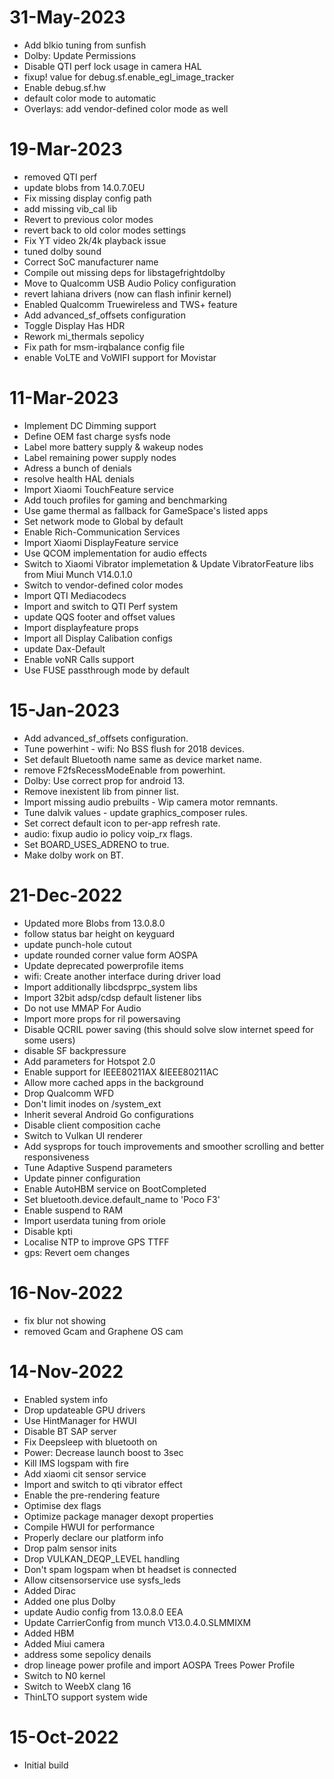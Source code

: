 # 31-May-2023
- Add blkio tuning from sunfish
- Dolby: Update Permissions
- Disable QTI perf lock usage in camera HAL
- fixup! value for debug.sf.enable_egl_image_tracker
- Enable debug.sf.hw 
-  default color mode to automatic
-  Overlays: add vendor-defined color mode as well

# 19-Mar-2023
- removed QTI perf
- update blobs from 14.0.7.0EU
- Fix missing display config path
- add missing vib_cal lib
- Revert to previous color modes
- revert back to old color modes settings
- Fix YT video 2k/4k playback issue
- tuned dolby sound 
- Correct SoC manufacturer name
- Compile out missing deps for libstagefrightdolby
- Move to Qualcomm USB Audio Policy configuration
- revert lahiana drivers (now can flash infinir kernel)
- Enabled Qualcomm Truewireless and TWS+ feature 
- Add advanced_sf_offsets configuration
- Toggle Display Has HDR
- Rework mi_thermals sepolicy 
- Fix path for msm-irqbalance config file
- enable VoLTE and VoWIFI support for Movistar

# 11-Mar-2023
- Implement DC Dimming support
- Define OEM fast charge sysfs node
- Label more battery supply & wakeup nodes
- Label remaining power supply nodes
- Adress a bunch of denials
- resolve health HAL denials 
- Import Xiaomi TouchFeature service
- Add touch profiles for gaming and benchmarking
- Use game thermal as fallback for GameSpace's listed apps
- Set network mode to Global by default
- Enable Rich-Communication Services 
- Import Xiaomi DisplayFeature service 
- Use QCOM implementation for audio effects
- Switch to Xiaomi Vibrator implemetation & Update VibratorFeature libs from Miui Munch V14.0.1.0
- Switch to vendor-defined color modes
- Import QTI Mediacodecs
- Import and switch to QTI Perf system
- update QQS footer and offset values
- Import displayfeature props
- Import all Display Calibation configs
- update Dax-Default
- Enable voNR Calls support
- Use FUSE passthrough mode by default

# 15-Jan-2023
- Add advanced_sf_offsets configuration. 
- Tune powerhint - wifi: No BSS flush for 2018 devices. 
- Set default Bluetooth name same as device market name. 
- remove F2fsRecessModeEnable from powerhint. 
- Dolby: Use correct prop for android 13. 
- Remove inexistent lib from pinner list. 
- Import missing audio prebuilts - Wip camera motor remnants. 
- Tune dalvik values - update graphics_composer rules. 
- Set correct default icon to per-app refresh rate.
- audio: fixup audio io policy voip_rx flags.
- Set BOARD_USES_ADRENO to true.
- Make dolby work on BT.

# 21-Dec-2022
- Updated more Blobs from 13.0.8.0
- follow status bar height on keyguard
- update punch-hole cutout
- update rounded corner value form AOSPA 
- Update deprecated powerprofile items
- wifi: Create another interface during driver load
- Import additionally libcdsprpc_system libs
- Import 32bit adsp/cdsp default listener libs
- Do not use MMAP For Audio
- Import more props for ril powersaving
- Disable QCRIL power saving
  (this should solve slow internet speed for some users)
- disable SF backpressure 
- Add parameters for Hotspot 2.0
- Enable support for IEEE80211AX &IEEE80211AC
- Allow more cached apps in the background 
- Drop Qualcomm WFD 
- Don't limit inodes on /system_ext
- Inherit several Android Go configurations
- Disable client composition cache
- Switch to Vulkan UI renderer
- Add sysprops for touch improvements and smoother scrolling and better responsiveness 
- Tune Adaptive Suspend parameters
- Update pinner configuration
- Enable AutoHBM service on BootCompleted
- Set bluetooth.device.default_name to 'Poco F3'
- Enable suspend to RAM 
- Import userdata tuning from oriole
- Disable kpti
- Localise NTP to improve GPS TTFF
- gps: Revert oem changes

# 16-Nov-2022
- fix blur not showing 
- removed Gcam and  Graphene OS cam

# 14-Nov-2022
- Enabled system info
- Drop updateable GPU drivers
- Use HintManager for HWUI
- Disable BT SAP server
- Fix Deepsleep with bluetooth on 
- Power: Decrease launch boost to 3sec
- Kill IMS logspam with fire
- Add xiaomi cit sensor service
- Import and switch to qti vibrator effect
- Enable the pre-rendering feature
- Optimise dex flags
- Optimize package manager dexopt properties
- Compile HWUI for performance
- Properly declare our platform info
- Drop palm sensor inits
- Drop VULKAN_DEQP_LEVEL handling
- Don't spam logspam when bt headset is connected
- Allow citsensorservice use sysfs_leds
- Added Dirac
- Added one plus Dolby
- update Audio config from 13.0.8.0 EEA
- Update CarrierConfig from munch V13.0.4.0.SLMMIXM
- Added HBM
- Added Miui camera
- address some sepolicy denails
- drop lineage power profile and import AOSPA Trees Power Profile
- Switch to N0 kernel 
- Switch to WeebX clang 16
- ThinLTO support system wide

# 15-Oct-2022
- Initial build


